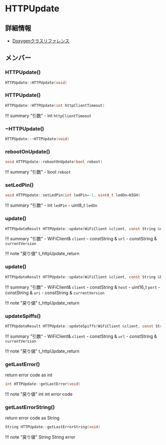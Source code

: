 # HTTPUpdate



## 詳細情報

- [Doxygenクラスリファレンス](https://lang-ship.com/reference/ESP32/latest/class_h_t_t_p_update.html)

## メンバー

### HTTPUpdate()



```c
HTTPUpdate::HTTPUpdate(void)
```



### HTTPUpdate()



```c
HTTPUpdate::HTTPUpdate(int httpClientTimeout)
```

!!! summary "引数"
	- int `httpClientTimeout` 



### ~HTTPUpdate()



```c
HTTPUpdate::~HTTPUpdate(void)
```



### rebootOnUpdate()



```c
void HTTPUpdate::rebootOnUpdate(bool reboot)
```

!!! summary "引数"
	- bool `reboot` 



### setLedPin()



```c
void HTTPUpdate::setLedPin(int ledPin=-1, uint8_t ledOn=HIGH)
```

!!! summary "引数"
	- int `ledPin` 
	- uint8_t `ledOn` 



### update()



```c
HTTPUpdateResult HTTPUpdate::update(WiFiClient &client, const String &url, const String &currentVersion="")
```

!!! summary "引数"
	- WiFiClient& `client` 
	- constString & `url` 
	- constString & `currentVersion` 

!!! note "戻り値"
	t_httpUpdate_return



### update()



```c
HTTPUpdateResult HTTPUpdate::update(WiFiClient &client, const String &host, uint16_t port, const String &uri="/", const String &currentVersion="")
```

!!! summary "引数"
	- WiFiClient& `client` 
	- constString & `host` 
	- uint16_t `port` 
	- constString & `uri` 
	- constString & `currentVersion` 

!!! note "戻り値"
	t_httpUpdate_return



### updateSpiffs()



```c
HTTPUpdateResult HTTPUpdate::updateSpiffs(WiFiClient &client, const String &url, const String &currentVersion="")
```

!!! summary "引数"
	- WiFiClient& `client` 
	- constString & `url` 
	- constString & `currentVersion` 

!!! note "戻り値"
	t_httpUpdate_return



### getLastError()


return error code as int 

```c
int HTTPUpdate::getLastError(void)
```

!!! note "戻り値"
	int int error code 



### getLastErrorString()


return error code as String 

```c
String HTTPUpdate::getLastErrorString(void)
```

!!! note "戻り値"
	String String error 



